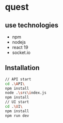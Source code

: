 # quest


## use technologies

- npm
- nodejs
- react 19
- socket.io

## Installation
```bash
// API start
cd .\API\
npm install
node .\src\index.js
npm install
// UI start
cd .\UI\
npm install
npm run dev
```
